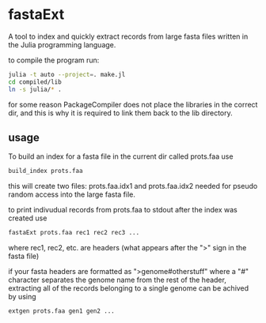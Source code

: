 # fastaExt

A tool to index and quickly extract records from large fasta files written in the Julia programming language.

to compile the program run:
```bash
julia -t auto --project=. make.jl
cd compiled/lib  
ln -s julia/* .
```

for some reason PackageCompiler does not place the libraries in the correct dir, and this is why it is required to link them back to the lib directory.

## usage
To build an index for a fasta file in the current dir called prots.faa use
```bash
build_index prots.faa
```
this will create two files: prots.faa.idx1 and prots.faa.idx2 needed for pseudo random access into the large fasta file.

to print indivudual records from prots.faa to stdout after the index was created use
```bash
fastaExt prots.faa rec1 rec2 rec3 ...
```
where rec1, rec2, etc. are headers (what appears after the ">" sign in the fasta file)

if your fasta headers are formatted as ">genome#otherstuff" where a "#" character separates the genome name from the rest of the header, extracting all of the records belonging to a single genome can be achived by using
```bash
extgen prots.faa gen1 gen2 ...
```